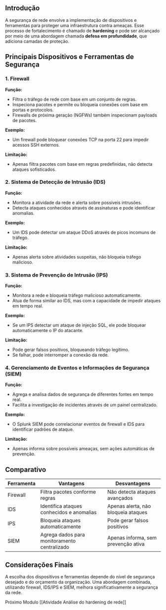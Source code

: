 ## Introdução

A segurança de rede envolve a implementação de dispositivos e ferramentas para proteger uma infraestrutura contra ameaças. Esse processo de fortalecimento é chamado de **hardening** e pode ser alcançado por meio de uma abordagem chamada **defesa em profundidade**, que adiciona camadas de proteção.

## Principais Dispositivos e Ferramentas de Segurança

### 1. Firewall

**Função:**

- Filtra o tráfego de rede com base em um conjunto de regras.
- Inspeciona pacotes e permite ou bloqueia conexões com base em portas e protocolos.
- Firewalls de próxima geração (NGFWs) também inspecionam payloads de pacotes.

**Exemplo:**

- Um firewall pode bloquear conexões TCP na porta 22 para impedir acessos SSH externos.

**Limitação:**

- Apenas filtra pacotes com base em regras predefinidas, não detecta ataques sofisticados.

### 2. Sistema de Detecção de Intrusão (IDS)

**Função:**

- Monitora a atividade da rede e alerta sobre possíveis intrusões.
- Detecta ataques conhecidos através de assinaturas e pode identificar anomalias.

**Exemplo:**

- Um IDS pode detectar um ataque DDoS através de picos incomuns de tráfego.

**Limitação:**

- Apenas alerta sobre atividades suspeitas, não bloqueia tráfego malicioso.

### 3. Sistema de Prevenção de Intrusão (IPS)

**Função:**

- Monitora a rede e bloqueia tráfego malicioso automaticamente.
- Atua de forma similar ao IDS, mas com a capacidade de impedir ataques em tempo real.

**Exemplo:**

- Se um IPS detectar um ataque de injeção SQL, ele pode bloquear automaticamente o IP do atacante.

**Limitação:**

- Pode gerar falsos positivos, bloqueando tráfego legítimo.
- Se falhar, pode interromper a conexão da rede.

### 4. Gerenciamento de Eventos e Informações de Segurança (SIEM)

**Função:**

- Agrega e analisa dados de segurança de diferentes fontes em tempo real.
- Facilita a investigação de incidentes através de um painel centralizado.

**Exemplo:**

- O Splunk SIEM pode correlacionar eventos de firewall e IDS para identificar padrões de ataque.

**Limitação:**

- Apenas informa sobre possíveis ameaças, sem ações automáticas de prevenção.

## Comparativo

|Ferramenta|Vantagens|Desvantagens|
|---|---|---|
|Firewall|Filtra pacotes conforme regras|Não detecta ataques avançados|
|IDS|Identifica ataques conhecidos e anomalias|Apenas alerta, não bloqueia ataques|
|IPS|Bloqueia ataques automaticamente|Pode gerar falsos positivos|
|SIEM|Agrega dados para monitoramento centralizado|Apenas informa, sem prevenção ativa|

## Considerações Finais

A escolha dos dispositivos e ferramentas depende do nível de segurança desejado e do orçamento da organização. Uma abordagem combinada, utilizando firewall, IDS/IPS e SIEM, melhora significativamente a segurança da rede.

Próximo Modulo [[Atividade Análise do hardening de rede]]
